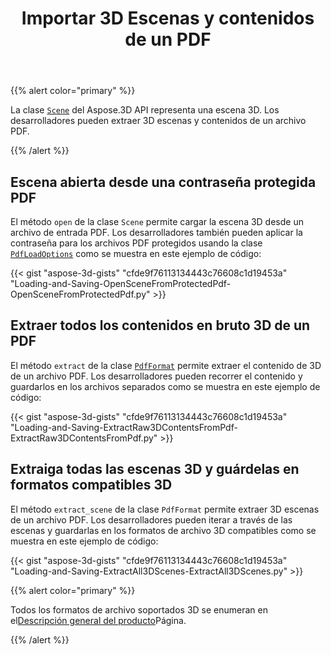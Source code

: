 ﻿---
title: Importar 3D Escenas y contenidos de un PDF
type: docs
weight: 50
url: /es/python-net/import-3d-scenes-and-contents-from-a-pdf/
description: La clase Escena del Aspose.3D API representa una escena 3D. Los desarrolladores pueden extraer 3D escenas y contenidos de un archivo PDF.
---
{{% alert color="primary" %}}

La clase [`Scene`](https://reference.aspose.com/3d/net/aspose.threed/scene) del Aspose.3D API representa una escena 3D. Los desarrolladores pueden extraer 3D escenas y contenidos de un archivo PDF.

{{% /alert %}}
## **Escena abierta desde una contraseña protegida PDF**
El método `open` de la clase `Scene` permite cargar la escena 3D desde un archivo de entrada PDF. Los desarrolladores también pueden aplicar la contraseña para los archivos PDF protegidos usando la clase [`PdfLoadOptions`](https://reference.aspose.com/3d/net/aspose.threed.formats/pdfloadoptions) como se muestra en este ejemplo de código:

{{< gist "aspose-3d-gists" "cfde9f76113134443c76608c1d19453a" "Loading-and-Saving-OpenSceneFromProtectedPdf-OpenSceneFromProtectedPdf.py" >}}
## **Extraer todos los contenidos en bruto 3D de un PDF**
El método `extract` de la clase [`PdfFormat`](https://reference.aspose.com/3d/net/aspose.threed.formats/pdfformat) permite extraer el contenido de 3D de un archivo PDF. Los desarrolladores pueden recorrer el contenido y guardarlos en los archivos separados como se muestra en este ejemplo de código:

{{< gist "aspose-3d-gists" "cfde9f76113134443c76608c1d19453a" "Loading-and-Saving-ExtractRaw3DContentsFromPdf-ExtractRaw3DContentsFromPdf.py" >}}
## **Extraiga todas las escenas 3D y guárdelas en formatos compatibles 3D**
El método `extract_scene` de la clase `PdfFormat` permite extraer 3D escenas de un archivo PDF. Los desarrolladores pueden iterar a través de las escenas y guardarlas en los formatos de archivo 3D compatibles como se muestra en este ejemplo de código:

{{< gist "aspose-3d-gists" "cfde9f76113134443c76608c1d19453a" "Loading-and-Saving-ExtractAll3DScenes-ExtractAll3DScenes.py" >}}

{{% alert color="primary" %}}

Todos los formatos de archivo soportados 3D se enumeran en el[Descripción general del producto](/3d/es/python-net/product-overview/)Página.

{{% /alert %}}
